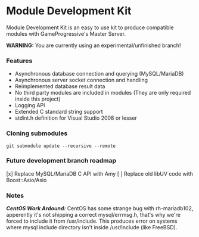 # Module Development Kit

Module Development Kit is an easy to use kit to produce compatible modules with
GameProgressive's Master Server.

**WARNING:** You are currently using an experimental/unfinished branch!

### Features
- Asynchronous database connection and querying (MySQL/MariaDB)
- Asynchronous server socket connection and handling
- Reimplemented database result data
- No third party modules are included in modules (They are only required inside this project)
- Logging API
- Extended C standard string support
- stdint.h definition for Visual Studio 2008 or lesser

### Cloning submodules
```
git submodule update --recursive --remote
```

### Future development branch roadmap
[x] Replace MySQL/MariaDB C API with Amy
[ ] Replace old libUV code with Boost::Asio/Asio

### Notes
***CentOS Work Ardound:*** CentOS has some strange bug with rh-mariadb102, 
apperently it's not shipping a correct mysql/errmsg.h, that's why we're forced to include it from /usr/include.
This produces error on systems where mysql include directory isn't inside /usr/include (like FreeBSD).